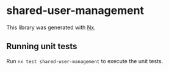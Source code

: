 # shared-user-management

This library was generated with [Nx](https://nx.dev).

## Running unit tests

Run `nx test shared-user-management` to execute the unit tests.
